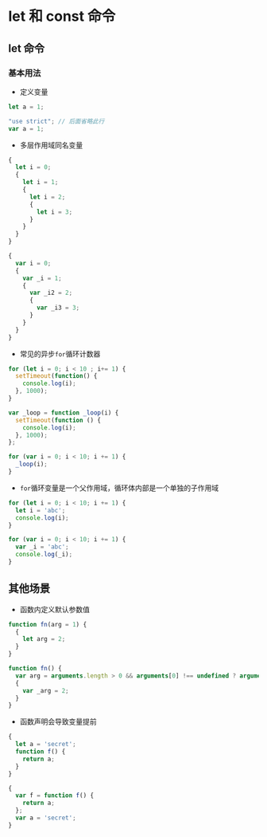 # let 和 const 命令

## let 命令

### 基本用法

+ 定义变量

```javascript
let a = 1;
```

```javascript
"use strict"; // 后面省略此行
var a = 1;
```

+ 多层作用域同名变量

```javascript
{
  let i = 0;
  {
  	let i = 1;
    {
  	  let i = 2;
      {
  	  	let i = 3;
  	  }
  	}
  }
}
```

```javascript
{
  var i = 0;
  {
    var _i = 1;
    {
      var _i2 = 2;
      {
        var _i3 = 3;
      }
    }
  }
}
```

+ 常见的异步`for`循环计数器

```javascript
for (let i = 0; i < 10 ; i+= 1) {
  setTimeout(function() {
  	console.log(i);
  }, 1000);
}
```

```javascript
var _loop = function _loop(i) {
  setTimeout(function () {
    console.log(i);
  }, 1000);
};

for (var i = 0; i < 10; i += 1) {
  _loop(i);
}
```

+ `for`循环变量是一个父作用域，循环体内部是一个单独的子作用域

```javascript
for (let i = 0; i < 10; i += 1) {
  let i = 'abc';
  console.log(i);
}
```

```javascript
for (var i = 0; i < 10; i += 1) {
  var _i = 'abc';
  console.log(_i);
}
```

## 其他场景

+ 函数内定义默认参数值

```javascript
function fn(arg = 1) {
  {
    let arg = 2;
  }
}
```

```javascript
function fn() {
  var arg = arguments.length > 0 && arguments[0] !== undefined ? arguments[0] : 1;
  {
    var _arg = 2;
  }
}
```

+ 函数声明会导致变量提前

```javascript
{
  let a = 'secret';
  function f() {
    return a;
  }
}
```
```javascript
{
  var f = function f() {
    return a;
  };
  var a = 'secret';
}
```
